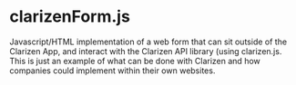 # clarizenForm.js
Javascript/HTML implementation of a web form that can sit outside of the Clarizen App, and interact with the Clarizen API library (using clarizen.js. This is just an example of what can be done with Clarizen and how companies could implement within their own websites.
